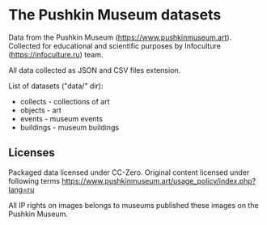 # The Pushkin Museum datasets
Data from the Pushkin Museum (https://www.pushkinmuseum.art).
Collected for educational and scientific purposes by Infoculture (https://infoculture.ru) team.

All data collected as JSON and CSV files extension.

List of datasets ("data/" dir):
* collects - collections of art
* objects - art
* events - museum events
* buildings - museum buildings


## Licenses

Packaged data licensed under CC-Zero.
Original content licensed under following terms https://www.pushkinmuseum.art/usage_policy/index.php?lang=ru

All IP rights on images belongs to museums published these images on the Pushkin Museum.
